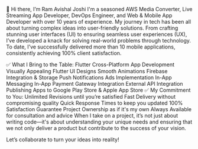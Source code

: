 👋 Hi there, I’m Ram Avishal Joshi
I'm a seasoned AWS Media Converter, Live Streaming App Developer, DevOps Engineer, and Web & Mobile App Developer with over 10 years of experience. My journey in tech has been all about turning complex ideas into user-friendly solutions. From crafting stunning user interfaces (UI) to ensuring seamless user experiences (UX), I’ve developed a knack for solving real-world problems through technology. To date, I’ve successfully delivered more than 10 mobile applications, consistently achieving 100% client satisfaction.

✅ What I Bring to the Table:
Flutter Cross-Platform App Development
Visually Appealing Flutter UI Designs
Smooth Animations
Firebase Integration & Storage
Push Notifications
Ads Implementation
In-App Messaging
In-App Payment Gateway Integration
External API Integration
Publishing Apps to Google Play Store & Apple App Store
✅ My Commitment to You:
Unlimited Revisions until you’re satisfied
Fast Delivery without compromising quality
Quick Response Times to keep you updated
100% Satisfaction Guarantee
Project Ownership as if it's my own
Always Available for consultation and advice
When I take on a project, it’s not just about writing code—it's about understanding your unique needs and ensuring that we not only deliver a product but contribute to the success of your vision.

Let’s collaborate to turn your ideas into reality!
